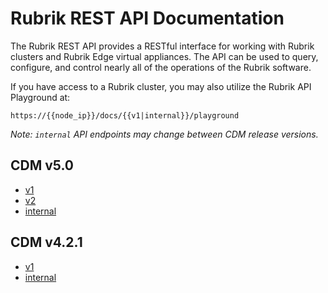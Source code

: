 # Rubrik REST API Documentation

The Rubrik REST API provides a RESTful interface for working with Rubrik clusters and Rubrik Edge virtual appliances. The API can be used to query, configure, and control nearly all of the operations of the Rubrik software.

If you have access to a Rubrik cluster, you may also utilize the Rubrik API Playground at:

`https://{{node_ip}}/docs/{{v1|internal}}/playground`

_Note: `internal` API endpoints may change between CDM release versions._

## CDM v5.0

* [v1](https://rubrikinc.github.io/api-doc-v1-5.0/)
* [v2](https://rubrikinc.github.io/api-doc-v2-5.0/)
* [internal](https://rubrikinc.github.io/api-doc-internal-5.0/)


## CDM v4.2.1

* [v1](https://rubrikinc.github.io/api-doc-v1/)
* [internal](https://rubrikinc.github.io/api-doc-internal/)




